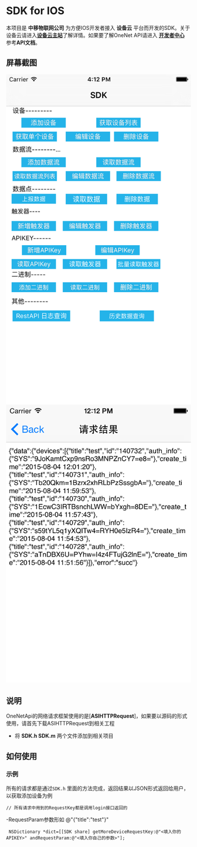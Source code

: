 # SDK for IOS #

本项目是 **中移物联网公司** 为方便IOS开发者接入 **设备云** 平台而开发的SDK。关于设备云请进入[**设备云主站**](http://open.iot.10086.cn)了解详情。如果要了解OneNet API请进入 [**开发者中心**](http://open.iot.10086.cn/develop/doc/api/restfullist "开发者中心") 参考**API文档**。

## 屏幕截图 ##

![screenshot2](/img/2.png)
![screenshot3](/img/3.png)

## 说明 ##

OneNetApi的网络请求框架使用的是[**ASIHTTPRequest**]，如果要以源码的形式使用，请首先下载ASIHTTPRequest到相关工程

- 将 **SDK.h SDK.m** 两个文件添加到相关项目



## 如何使用 ##

### 示例 ###

所有的请求都是通过`SDK.h` 里面的方法完成，返回结果以JSON形式返回给用户，以获取添加设备为例

    // 所有请求中用到的RequestKey都是调用login接口返回的
  
   -RequestParam参数形如 @"{\"title\":\"test\"}"    
   
     NSDictionary *dict=[[SDK share] getMoreDeviceRequestKey:@"<填入你的APIKEY>" andRequestParam:@"<填入你自己的参数>"];
   
